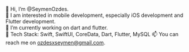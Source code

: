 👋 Hi, I’m @SeymenOzdes.  
👀 I am interested in mobile development, especially iOS development and Flutter development.   
🌱 I’m currently working on dart and flutter.  
🧰 Tech Stack: Swift, SwiftUI, CoreData, Dart, Flutter, MySQL
📫 You can reach me on ozdesxseymen@gmail.com.  
